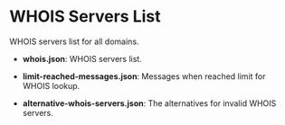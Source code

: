 # WHOIS Servers List
WHOIS servers list for all domains.

- **whois.json**: WHOIS servers list.

- **limit-reached-messages.json**: Messages when reached limit for WHOIS lookup.

- **alternative-whois-servers.json**: The alternatives for invalid WHOIS servers.